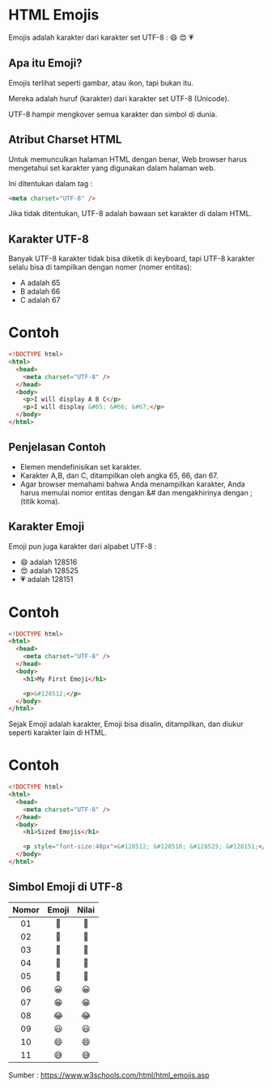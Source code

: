 # HTML Emojis

Emojis adalah karakter dari karakter set UTF-8 : 😄 😍 💗

## Apa itu Emoji?

Emojis terlihat seperti gambar, atau ikon, tapi bukan itu.

Mereka adalah huruf (karakter) dari karakter set UTF-8 (Unicode).

UTF-8 hampir mengkover semua karakter dan simbol di dunia.

## Atribut Charset HTML

Untuk memunculkan halaman HTML dengan benar, Web browser harus mengetahui set karakter yang digunakan dalam halaman web.

Ini ditentukan dalam tag <meta>:

```html
<meta charset="UTF-8" />
```

Jika tidak ditentukan, UTF-8 adalah bawaan set karakter di dalam HTML.

## Karakter UTF-8

Banyak UTF-8 karakter tidak bisa diketik di keyboard, tapi UTF-8 karakter selalu bisa di tampilkan dengan nomer (nomer entitas):

- A adalah 65
- B adalah 66
- C adalah 67

# Contoh

```html
<!DOCTYPE html>
<html>
  <head>
    <meta charset="UTF-8" />
  </head>
  <body>
    <p>I will display A B C</p>
    <p>I will display &#65; &#66; &#67;</p>
  </body>
</html>
```

## Penjelasan Contoh

- Elemen <meta charset="UTF-8"> mendefinisikan set karakter.
- Karakter A,B, dan C, ditampilkan oleh angka 65, 66, dan 67.
- Agar browser memahami bahwa Anda menampilkan karakter, Anda harus memulai nomor entitas dengan &# dan mengakhirinya dengan ; (titik koma).

## Karakter Emoji

Emoji pun juga karakter dari alpabet UTF-8 :

- 😄 adalah 128516
- 😍 adalah 128525
- 💗 adalah 128151

# Contoh

```html
<!DOCTYPE html>
<html>
  <head>
    <meta charset="UTF-8" />
  </head>
  <body>
    <h1>My First Emoji</h1>

    <p>&#128512;</p>
  </body>
</html>
```

Sejak Emoji adalah karakter, Emoji bisa disalin, ditampilkan, dan diukur seperti karakter lain di HTML.

# Contoh

```html
<!DOCTYPE html>
<html>
  <head>
    <meta charset="UTF-8" />
  </head>
  <body>
    <h1>Sized Emojis</h1>

    <p style="font-size:48px">&#128512; &#128516; &#128525; &#128151;</p>
  </body>
</html>
```

## Simbol Emoji di UTF-8

| Nomor | Emoji |   Nilai   |
| :---: | :---: | :-------: |
|  01   |  🗻   | &#128507; |
|  02   |  🗼   | &#128508; |
|  03   |  🗽   | &#128509; |
|  04   |  🗾   | &#128510; |
|  05   |  🗿   | &#128511; |
|  06   |  😀   | &#128512; |
|  07   |  😁   | &#128513; |
|  08   |  😂   | &#128514; |
|  09   |  😃   | &#128515; |
|  10   |  😄   | &#128516; |
|  11   |  😅   | &#128517; |

Sumber : https://www.w3schools.com/html/html_emojis.asp
